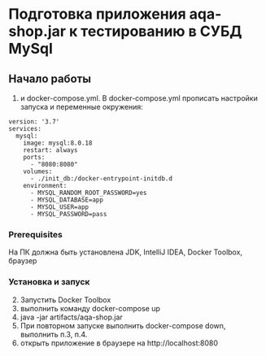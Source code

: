 
# Подготовка приложения aqa-shop.jar к тестированию в СУБД MySql

## Начало работы
1.  и docker-compose.yml. В docker-compose.yml прописать настройки запуска и переменные окружения: 
```
version: '3.7'
services:
  mysql:
    image: mysql:8.0.18
    restart: always
    ports:
      - "8080:8080"
    volumes:
      - ./init_db:/docker-entrypoint-initdb.d
    environment:
      - MYSQL_RANDOM_ROOT_PASSWORD=yes
      - MYSQL_DATABASE=app
      - MYSQL_USER=app
      - MYSQL_PASSWORD=pass
```                                                                                                                                                         
                                                                                                                                                                        
### Prerequisites
На ПК должна быть установлена JDK, IntelliJ IDEA, Docker Toolbox, браузер

### Установка и запуск
2. Запустить Docker Toolbox
3. выполнить команду docker-compose up    
4. java -jar artifacts/aqa-shop.jar
5. При повторном запуске выполнить docker-compose down,  выполнить п.3, п.4. 
6. открыть приложение в браузере на http://localhost:8080